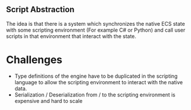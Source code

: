 ## Script Abstraction
The idea is that there is a system which synchronizes the native ECS state with some scripting environment (For example C# or Python) and call user scripts in that environment that interact with the state.

# Challenges
- Type definitions of the engine have to be duplicated in the scripting language to allow the scripting environment to interact with the native data.
- Serialization / Deserialization from / to the scripting environment is expensive and hard to scale
